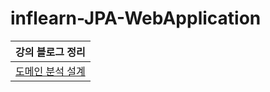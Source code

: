 # inflearn-JPA-WebApplication

|강의 블로그 정리|
|:---:|
|[도메인 분석 설계](https://yeonx.tistory.com/entry/JPA-%ED%99%9C%EC%9A%A9-%EC%9B%B9-%EC%95%A0%ED%94%8C%EB%A6%AC%EC%BC%80%EC%9D%B4%EC%85%98-%EA%B0%9C%EB%B0%9C-%EB%8F%84%EB%A9%94%EC%9D%B8-%EB%B6%84%EC%84%9D-%EC%84%A4%EA%B3%84)|
